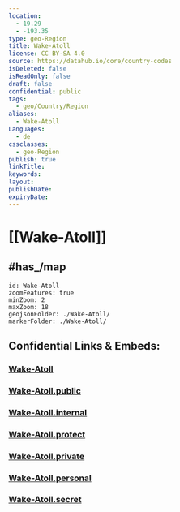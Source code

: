 ```yaml
---
location:
  - 19.29
  - -193.35
type: geo-Region
title: Wake-Atoll
license: CC BY-SA 4.0
source: https://datahub.io/core/country-codes
isDeleted: false
isReadOnly: false
draft: false
confidential: public
tags:
  - geo/Country/Region
aliases:
  - Wake-Atoll
Languages:
  - de
cssclasses:
  - geo-Region
publish: true
linkTitle:
keywords:
layout:
publishDate:
expiryDate:
---
```


# [[Wake-Atoll]] 

## #has_/map 


```leaflet
id: Wake-Atoll
zoomFeatures: true 
minZoom: 2 
maxZoom: 18
geojsonFolder: ./Wake-Atoll/
markerFolder: ./Wake-Atoll/
```


## Confidential Links & Embeds: 

### [Wake-Atoll](/_Standards/Earth/Continent/America~North/USA/USA~Islands/Counties/Wake-Atoll.md) 

### [Wake-Atoll.public](/_public/Earth/Continent/America~North/USA/USA~Islands/Counties/Wake-Atoll.public.md) 

### [Wake-Atoll.internal](/_internal/Earth/Continent/America~North/USA/USA~Islands/Counties/Wake-Atoll.internal.md) 

### [Wake-Atoll.protect](/_protect/Earth/Continent/America~North/USA/USA~Islands/Counties/Wake-Atoll.protect.md) 

### [Wake-Atoll.private](/_private/Earth/Continent/America~North/USA/USA~Islands/Counties/Wake-Atoll.private.md) 

### [Wake-Atoll.personal](/_personal/Earth/Continent/America~North/USA/USA~Islands/Counties/Wake-Atoll.personal.md) 

### [Wake-Atoll.secret](/_secret/Earth/Continent/America~North/USA/USA~Islands/Counties/Wake-Atoll.secret.md)

